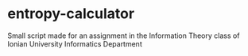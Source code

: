 # entropy-calculator
Small script made for an assignment in the Information Theory class of Ionian University Informatics Department
